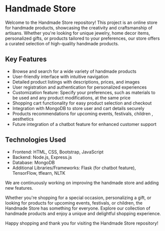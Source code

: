# Handmade Store

Welcome to the Handmade Store repository! This project is an online store for handmade products, showcasing the creativity and craftsmanship of artisans. Whether you're looking for unique jewelry, home decor items, personalized gifts, or products tailored to your preferences, our store offers a curated selection of high-quality handmade products.

## Key Features

- Browse and search for a wide variety of handmade products
- User-friendly interface with intuitive navigation
- Detailed product listings with descriptions, prices, and images
- User registration and authentication for personalized experiences
- Customization feature: Specify your preferences, such as materials to be used and any product modifications, at the same price
- Shopping cart functionality for easy product selection and checkout
- Integration with MongoDB to store user and cart details securely
- Products recommendations for upcoming events, festivals, children , aesthetics 
- Future integration of a chatbot feature for enhanced customer support

## Technologies Used

- Frontend: HTML, CSS, Bootstrap, JavaScript
- Backend: Node.js, Express.js
- Database: MongoDB
- Additional Libraries/Frameworks: Flask (for chatbot feature), TensorFlow, tflearn, NLTK

We are continuously working on improving the handmade store and adding new features.

Whether you're shopping for a special occasion, personalizing a gift, or looking for products for upcoming events, festivals, or children, the Handmade Store has something for everyone. Explore our collection of handmade products and enjoy a unique and delightful shopping experience.

Happy shopping and thank you for visiting the Handmade Store repository!
